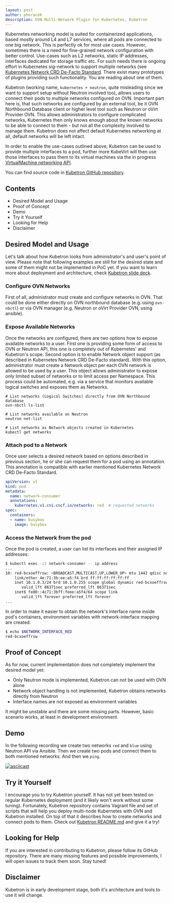 ```yaml
---
layout: post
author: phoracek
description: OVN Multi-Network Plugin for Kubernetes, Kubetron
---
```


Kubernetes networking model is suited for containerized applications, based mostly around L4 and L7 services, where all pods are connected to one big network. This is perfectly ok for most use cases. However, sometimes there is a need for fine-grained network configuration with better control. Use-cases such as L2 networks, static IP addresses, interfaces dedicated for storage traffic etc. For such needs there is ongoing effort in Kubernetes sig-network to support multiple networks (see [Kubernetes Network CRD De-Facto Standard](https://docs.google.com/document/d/1Ny03h6IDVy_e_vmElOqR7UdTPAG_RNydhVE1Kx54kFQ). There exist many prototypes of plugins providing such functionality. You are reading about one of them.

Kubetron (working name, `kubernetes + neutron`, quite misleading since we want to support setup without Neutron involved too), allows users to connect their pods to multiple networks configured on OVN. Important part here is, that such networks are configured by an external tool, be it OVN Northbound Database client or higher level tool such as Neutron or oVirt Provider OVN. This allows administrators to configure complicated networks, Kubernetes then only knows enough about the known networks to be able to connect to them - but not all the complexity involved to manage them. Kubetron does not affect default Kubernetes networking at all, default networks will be left intact.

In order to enable the use-cases outlined above, Kubetron can be used to provide multiple interfaces to a pod, further more KubeVirt will then use those interfaces to pass them to its virtual machines via the in progress [VirtualMachine networking API](https://docs.google.com/document/d/10rXr91aqn8MvVcLgHw33WX8BaQwHPZERp25PHxoZGgw/edit?usp=sharing).

You can find source code in [Kubetron GitHub repository](https://github.com/phoracek/kubetron).

## Contents

* Desired Model and Usage
* Proof of Concept
* Demo
* Try it Yourself
* Looking for Help
* Disclaimer

## Desired Model and Usage

Let's talk about how Kubetron looks from administrator's and user's point of view. Please note that following examples are still for the desired state and some of them might not be implemented in PoC yet. If you want to learn more about deployment and architecture, check [Kubetron slide deck](https://docs.google.com/presentation/d/1KiHQyZngdaL8gtreL9Tmy7S1XiY5Sbnn0YuNCqhggF8/edit?usp=sharing).

### Configure OVN Networks

First of all, administrator must create and configure networks in OVN. That could be done either directly on OVN northbound database (e.g. using `ovn-nbctl`) or via OVN manager (e.g. Neutron or oVirt Provider OVN, using ansible).

### Expose Available Networks

Once the networks are configured, there are two options how to expose available networks to a user. First one is providing some form of access to OVN or Neutron API, this one is completely out of Kubernetes' and Kubetron's
scope. Second option is to enable Network object support (as described in Kubernetes Network CRD De-Facto standard). With this option, administrator must create a Network object per each OVN network is allowed to be used by a user. This object allows administrator to expose only limited subset of networks or to limit access per Namespace. This process could be automated, e.g. via a service that monitors available logical switches and exposes them as Networks.

```shell
# List networks (Logical Switches) directly from OVN Northbound database
ovn-nbctl ls-list

# List networks available on Neutron
neutron net-list

# List networks as Network objects created in Kubernetes
kubectl get networks
```

### Attach pod to a Network

Once user selects a desired network based on options described in previous section, he or she can request them for a pod using an annotation. This annotation is compatible with earlier mentioned Kubernetes Network CRD De-Facto Standard.

```yaml
apiVersion: v1
kind: pod
metadata:
  name: network-consumer
  annotations:
    kubernetes.v1.cni.cncf.io/networks: red  # requested networks
spec:
  containers:
  - name: busybox
    image: busybox
```

### Access the Network from the pod

Once the pod is created, a user can list its interfaces and their assigned IP addresses:

```bash
$ kubectl exec -it network-consumer -- ip address
...
10: red-bcxoeffrsw: <BROADCAST,MULTICAST,UP,LOWER_UP> mtu 1442 qdisc noqueue state UNKNOWN qlen 1000
    link/ether 4e:71:3b:ee:a5:f4 brd ff:ff:ff:ff:ff:ff
    inet 10.1.0.3/24 brd 10.1.0.255 scope global dynamic red-bcxoeffrsw
       valid_lft 86371sec preferred_lft 86371sec
    inet6 fe80::4c71:3bff:feee:a5f4/64 scope link
       valid_lft forever preferred_lft forever
...
```

In order to make it easier to obtain the network's interface name inside pod's containers, environment variables with network-interface mapping are created:

```bash
$ echo $NETWORK_INTERFACE_RED
red-bcxoeffrsw
```

## Proof of Concept

As for now, current implementation does not completely implement the desired model yet:

* Only Neutron mode is implemented, Kubetron can not be used with OVN alone
* Network object handling is not implemented, Kubetron obtains networks directly from Neutron
* Interface names are not exposed as environment variables

It might be unstable and there are some missing parts. However, basic scenario works, at least in development environment.

## Demo

In the following recording we create two networks `red` and `blue` using Neutron API via Ansible. Then we create two pods and connect them to both mentioned networks. And then we `ping`.

[![asciicast](https://asciinema.org/a/7nB3vgIJcz05TxRNiaD2vLLdE.png)](https://asciinema.org/a/7nB3vgIJcz05TxRNiaD2vLLdE)

## Try it Yourself

I encourage you to try Kubetron yourself. It has not yet been tested on regular Kubernetes deployment (and it likely won't work without some tuning). Fortunately, Kubetron repository contains Vagrant file and set of scripts that will help you deploy multi-node Kubernetes
with OVN and Kubetron installed. On top of that it describes how to create networks and connect pods to them. Check out [Kubetron README.md](https://github.com/phoracek/kubetron/blob/master/README.md) and give it a try!

## Looking for Help

If you are interested in contributing to Kubetron, please follow its GitHub repository. There are many missing features and possible improvements, I will open issues to track them soon. Stay tuned!

## Disclaimer

Kubetron is in early development stage, both it's architecture and tools to use it will change.
